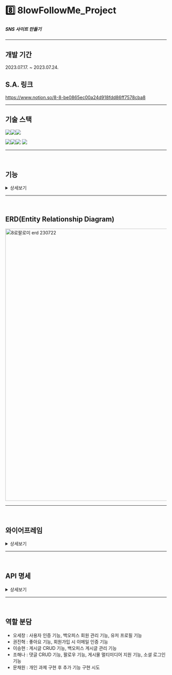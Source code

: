 # 8️⃣ 8lowFollowMe_Project

##### SNS 사이트 만들기

****

## 개발 기간
2023.07.17. ~ 2023.07.24.

## S.A. 링크 
https://www.notion.so/8-8-be0865ec00a24d918fdd86ff7578cba8

****

## 기술 스택

<img src="https://img.shields.io/badge/java-007396?style=for-the-badge&logo=OpenJDK&logoColor=white"><img src="https://img.shields.io/badge/spring-6DB33F?style=for-the-badge&logo=spring&logoColor=white"><img src="https://img.shields.io/badge/gradle-02303A?style=for-the-badge&logo=gradle&logoColor=white">
<br>

<img src="https://img.shields.io/badge/IntelliJ IDEA-000000?style=for-the-badge&logo=IntelliJ IDEA&logoColor=white"><img src="https://img.shields.io/badge/github-181717?style=for-the-badge&logo=github&logoColor=white"><img src="https://img.shields.io/badge/git-F05032?style=for-the-badge&logo=git&logoColor=white">
<img src="https://img.shields.io/badge/Slack-4A154B?style=for-the-badge&logo=Slack&logoColor=white">

****
<br/>

## 기능
<details>
<summary>상세보기</summary>

### 구현해야 할 필수 기능
  <details>
  <summary>더보기</summary>

#### 사용자 인증 기능
    * 회원가입 기능  
    * 로그인 및 로그아웃 기능

#### 프로필 관리
    * 프로필 수정 기능

#### 게시물 CRUD 기능
    * 게시물 작성, 조회, 수정, 삭제 기능

#### 게시물 CRUD 기능
    * 게시물 작성, 조회, 수정, 삭제 기능 

  </details>




### 추가 구현 기능
  <details>
  <summary>더보기</summary>

#### 소셜 로그인 기능 구현
    * 카카오 로그인 기능
    * 네이버 로그인 기능(구현 미완료)

#### 백오피스 만들어보기 - 관리자 페이지 구성
    * 회원 관리 기능
    * 게시글 관리 기능

#### 프론트엔드 만들어보기
    * 백엔드에서 제공하는 API를 통해 서버와 통신하는 프론트엔드를 구현합니다.

#### 좋아요 기능
    * 게시글 및 댓글 좋아요/좋아요 취소 기능

#### 팔로우 기능 구현
    * 특정 사용자를 팔로우/언팔로우
    * 팔로우하는 사용자의 게시물을 보기

#### 이메일 가입 및 인증 기능
    * 이메일 가입 시 이메일 인증 기능을 포함하는 것이 좋습니다.

#### 대댓글 기능
    * 댓글의 하위 댓글을 작성할 수 있도록 구현

  </details>




### 명예의 전당 - 슈퍼 개발자(?)로서의 초석을 다져봅시다!
  <details>
  <summary>더보기</summary>

#### 사진 업로드 기능 구현
    * AWS S3를 이용한 사진 업로드

#### 게시물에 멀티미디어 지원 기능 구현
    * 게시물 본문에 사진이나 영상 등의 미디어 포함 지원
    * 첨부된 미디어 수정
    * AWS S3를 사용하기

#### AWS를 이용한 서비스의 배포(구현 미완료)
    * AWS EC2를 이용해서 배포하기

#### HTTP를 HTTPS로 업그레이드 하기(구현 미완료)
    * HTTPS를 적용하여 보안이 강화된 웹 페이지를 제공해보도록 합니다!

  </details>
</details>

****
<br/>

## ERD(Entity Relationship Diagram)
<img width="849" alt="8로팔로미 erd 230722" src="https://github.com/sepang-pang/8lowFollowMe_Project/assets/131599243/03a368f9-fde5-4f7b-9d10-8d6b0681367f">


****
<br/>

## 와이어프레임
<details>
<summary>상세보기</summary>

![슬라이드1](https://github.com/sepang-pang/8lowFollowMe_Project/assets/131599243/0dee8919-87b9-457e-afd0-45fde9be392c)
![슬라이드2](https://github.com/sepang-pang/8lowFollowMe_Project/assets/131599243/aae81068-a5d8-470e-bff3-bdf1fcc6ee28)
![슬라이드3](https://github.com/sepang-pang/8lowFollowMe_Project/assets/131599243/877cef3a-0735-4bab-9dc3-4b7aaef82d13)
![슬라이드4](https://github.com/sepang-pang/8lowFollowMe_Project/assets/131599243/ebb4d55b-4a55-4f00-ad50-9557841f60c9)
![슬라이드5](https://github.com/sepang-pang/8lowFollowMe_Project/assets/131599243/7b4fa0b2-6a39-42d9-870f-363f708069df)
![슬라이드6](https://github.com/sepang-pang/8lowFollowMe_Project/assets/131599243/1b038432-ae5a-41f4-a22a-3478a3499690)
![슬라이드7](https://github.com/sepang-pang/8lowFollowMe_Project/assets/131599243/0d317de9-07ca-4722-8bbb-b05b31ed661a)


<br/><br/>
<br/>
<br/>

</details>

****
<br/>

## API 명세
<details>
<summary>상세보기</summary>

### 사용자 인증 기능
  <img width="551" alt="스크린샷 2023-07-22 032741" src="https://github.com/sepang-pang/8lowFollowMe_Project/assets/131599243/aa455c3c-fb94-4078-baaf-f4fa690e305e">

  <br>

### 게시글
  <img width="400" alt="스크린샷 2023-07-22 030415" src="https://github.com/sepang-pang/8lowFollowMe_Project/assets/131599243/39293623-0258-4709-bcfb-9a3472c532a0">
   <br>
<img width="420" alt="스크린샷 2023-07-22 030437" src="https://github.com/sepang-pang/8lowFollowMe_Project/assets/131599243/7340eb0f-72a5-45a5-8ec1-24181e38ba3d">

  <br>

### 댓글
  <img width="392" alt="스크린샷 2023-07-22 030504" src="https://github.com/sepang-pang/8lowFollowMe_Project/assets/131599243/288cf0aa-5ac8-46a5-ad33-2c1ade1a959d">

  <br>

### 좋아요
  <img width="548" alt="스크린샷 2023-07-22 032721" src="https://github.com/sepang-pang/8lowFollowMe_Project/assets/131599243/9c5192e8-4c13-4e9c-88de-93c624de76e6">

  <br>

### 팔로우
  <img width="413" alt="스크린샷 2023-07-22 030602" src="https://github.com/sepang-pang/8lowFollowMe_Project/assets/131599243/10c806aa-bbd1-40a8-86aa-fbf8b81e4e75">

  <br>

### 미디어
  <img width="408" alt="스크린샷 2023-07-22 030630" src="https://github.com/sepang-pang/8lowFollowMe_Project/assets/131599243/7d945a2f-4896-4370-bef6-450e1388cb43">

<br/><br/>
<br/>
<br/>

</details>

****
<br/>

## 역할 분담
- 오세창 : 사용자 인증 기능, 백오피스 회원 관리 기능, 유저 프로필 기능
- 권진혁 : 좋아요 기능, 회원가입 시 이메일 인증 기능 
- 이승현 : 게시글 CRUD 기능, 백오피스 게시글 관리 기능
- 조해나 : 댓글 CRUD 기능, 팔로우 기능, 게시물 멀티미디어 지원 기능, 소셜 로그인 기능
- 문채원 : 개인 과제 구현 후 추가 기능 구현 시도
